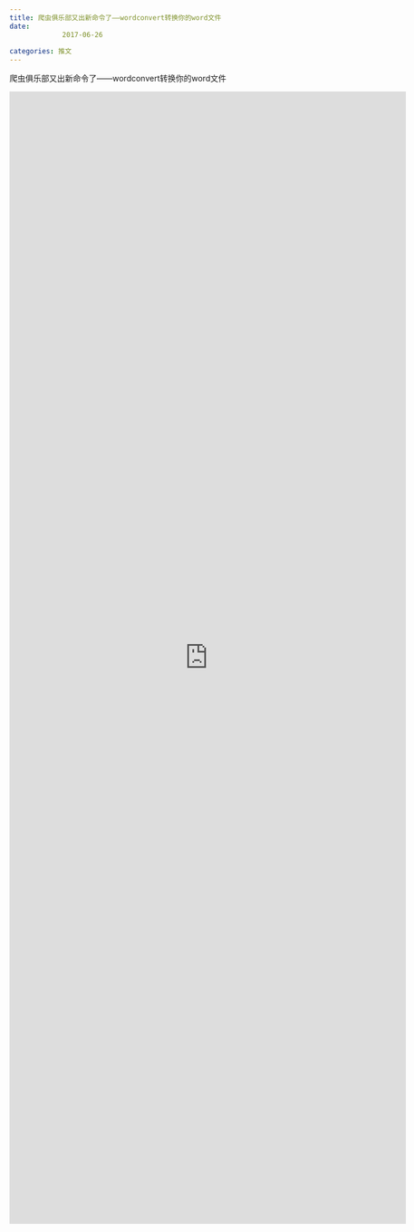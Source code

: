 ```yaml
---
title: 爬虫俱乐部又出新命令了——wordconvert转换你的word文件
date: 
             2017-06-26
            
categories: 推文
---
```

爬虫俱乐部又出新命令了——wordconvert转换你的word文件<!--more-->
<iframe src="http://202.114.234.173:8669/appbbs/Stata_Article/@爬虫俱乐部又出新命令了——wordconvert转换你的word文件.htm" width="700px" height="2000px" scrolling="auto" frameborder=0 ></iframe>